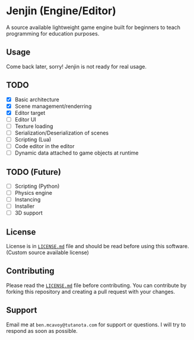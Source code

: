 # Jenjin (Engine/Editor)

A source available lightweight game engine built for beginners to teach programming for education purposes.

## Usage
Come back later, sorry! Jenjin is not ready for real usage.

## TODO
- [x] Basic architecture
- [x] Scene management/renderring
- [x] Editor target
- [ ] Editor UI
- [ ] Texture loading
- [ ] Serialization/Deserialization of scenes
- [ ] Scripting (Lua)
- [ ] Code editor in the editor
- [ ] Dynamic data attached to game objects at runtime

## TODO (Future)
- [ ] Scripting (Python)
- [ ] Physics engine
- [ ] Instancing
- [ ] Installer
- [ ] 3D support

## License
License is in [`LICENSE.md`](LICENSE.md) file and should be read before using this software. (Custom source available license)

## Contributing
Please read the [`LICENSE.md`](LICENSE.md) file before contributing. You can contribute by forking this repository and creating a pull request with your changes.

## Support
Email me at `ben.mcavoy@tutanota.com` for support or questions. I will try to respond as soon as possible.
